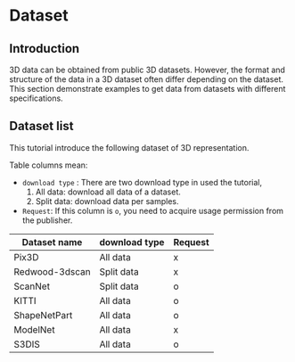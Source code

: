 # Dataset
## Introduction
3D data can be obtained from public 3D datasets. However, the format and structure of the data in a 3D dataset often differ depending on the dataset. This section demonstrate examples to get data from datasets with different specifications.  

## Dataset list
This tutorial introduce the following dataset of 3D representation. 

Table columns mean:
- `download type` : There are two download type in used the tutorial,
  1. All data: download all data of a dataset.
  2. Split data: download data per samples.
- `Request`: If this column is `o`, you need to acquire usage permission from the publisher.

|Dataset name|download type| Request |
|-|-|-|
| Pix3D |All data | x |
| Redwood-3dscan | Split data | x |
| ScanNet | Split data | o |
| KITTI | All data | o |
| ShapeNetPart | All data | o |
| ModelNet | All data | x |
| S3DIS | All data | o |

